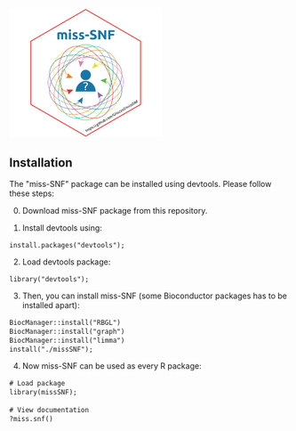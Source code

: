 <img src="./man/figures/miss-SNF_logo.svg" alt="miss-SNF logo" width="275"/>

## Installation

The "miss-SNF" package can be installed using devtools. Please
follow these steps:

0. Download miss-SNF package from this repository.

1. Install devtools using:

```
install.packages("devtools");
```

2. Load devtools package:

```
library("devtools");
```

3. Then, you can install miss-SNF (some Bioconductor packages
has to be installed apart):

```
BiocManager::install("RBGL")
BiocManager::install("graph")
BiocManager::install("limma")
install("./missSNF");
```

4. Now miss-SNF can be used as every R package:

```
# Load package
library(missSNF);

# View documentation
?miss.snf()
```
